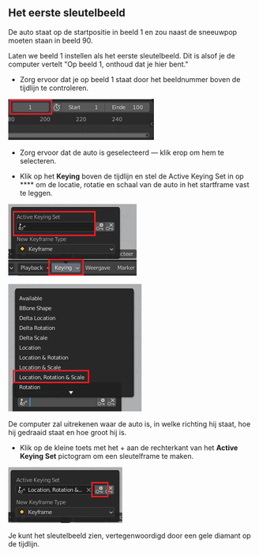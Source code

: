 ## Het eerste sleutelbeeld

De auto staat op de startpositie in beeld 1 en zou naast de sneeuwpop moeten staan in beeld 90.

Laten we beeld 1 instellen als het eerste sleutelbeeld. Dit is alsof je de computer vertelt "Op beeld 1, onthoud dat je hier bent."

+ Zorg ervoor dat je op beeld 1 staat door het beeldnummer boven de tijdlijn te controleren.

![Beeld een](images/blender-frame-1.png)

+ Zorg ervoor dat de auto is geselecteerd — klik erop om hem te selecteren.

+ Klik op het **Keying** boven de tijdlijn en stel de Active Keying Set in op **** om de locatie, rotatie en schaal van de auto in het startframe vast te leggen.

![Sleutels](images/blender-keyring.png)

![Locatie, rotatie en schaal](images/blender-locrotscale.png)

De computer zal uitrekenen waar de auto is, in welke richting hij staat, hoe hij gedraaid staat en hoe groot hij is.

+ Klik op de kleine toets met het + aan de rechterkant van het **Active Keying Set** pictogram om een sleutelframe te maken.

![Kleine sleutel](images/blender-key-plus.png)

Je kunt het sleutelbeeld zien, vertegenwoordigd door een gele diamant op de tijdlijn.